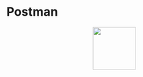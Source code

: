 # Postman

<div id="header" align="center">
  <img src="https://uxwing.com/wp-content/themes/uxwing/download/brands-and-social-media/postman-icon.png" width="100"/>
</div>
